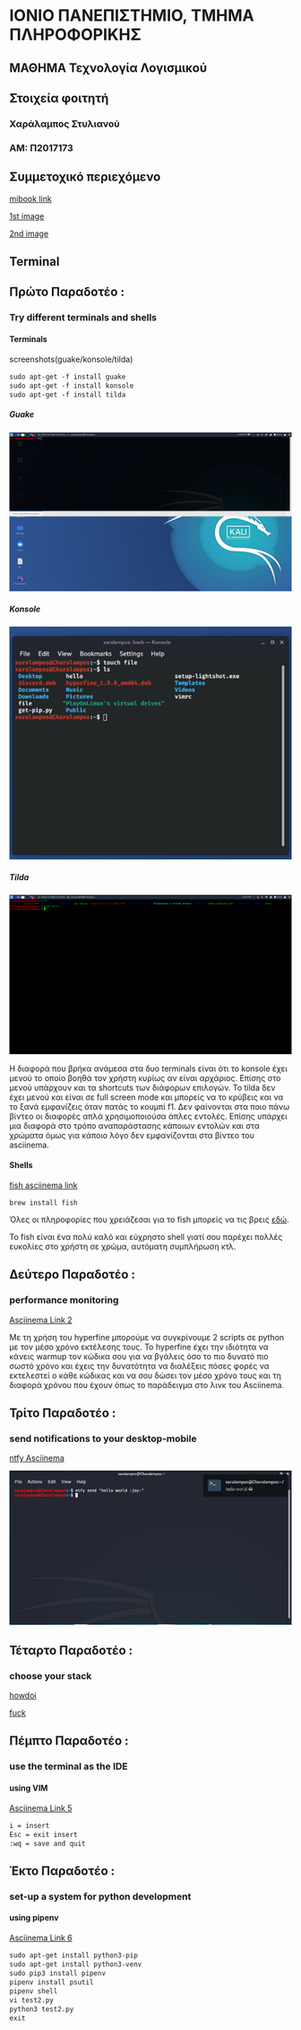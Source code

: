 # ΙΟΝΙΟ ΠΑΝΕΠΙΣΤΗΜΙΟ, ΤΜΗΜΑ ΠΛΗΡΟΦΟΡΙΚΗΣ 
## ΜΑΘΗΜΑ Τεχνολογία Λογισμικού

## Στοιχεία φοιτητή  
### Χαράλαμπος Στυλιανού
### ΑΜ: Π2017173

## Συμμετοχικό περιεχόμενο

[mibook link](https://p17styl.netlify.com/)

[1st image](https://p17styl.netlify.com//gallery/amazon-alexa/)

[2nd image](https://p17styl.netlify.com//gallery/unity/)

## Terminal
## Πρώτο Παραδοτέο : 
### Try different terminals and shells
#### Terminals

screenshots(guake/konsole/tilda)

```
sudo apt-get -f install guake 
sudo apt-get -f install konsole
sudo apt-get -f install tilda
```

##### Guake

![guake](guake_terminal.png)

##### Konsole

![konsole](konsole_terminal.png)

##### Tilda

![tilda](tilda_terminal.png)

Η διαφορά που βρήκα ανάμεσα στα δυο terminals είναι ότι το konsole έχει μενού το οποίο βοηθά τον χρήστη κυρίως αν είναι αρχάριος. Επίσης στο μενού υπάρχουν και τα shortcuts των διάφορων επιλογών. 
Το  tilda δεν έχει μενού  και είναι σε full screen mode και μπορείς να το κρύβεις και να το ξανά εμφανίζεις όταν πατάς το κουμπί f1.
Δεν φαίνονται στα ποιο πάνω βίντεο οι διαφορές απλά χρησιμοποιούσα άπλες εντολές. Επίσης υπάρχει μια διαφορά στο τρόπο αναπαράστασης κάποιων εντολών και στα χρώματα όμως για κάποιο λόγο δεν εμφανίζονται στα βίντεο του asciinema.




#### Shells

[fish asciinema link](https://asciinema.org/a/311087)

```
brew install fish
```
Όλες οι πληροφορίες που χρειάζεσαι για το fish μπορείς να τις βρεις [εδώ](https://fishshell.com/).

Το fish είναι ένα πολύ καλό και εύχρηστο shell γιατί σου παρέχει πολλές ευκολίες στο χρήστη σε χρώμα, αυτόματη συμπλήρωση κτλ.

## Δεύτερο Παραδοτέο : 
### performance monitoring
[Asciinema Link 2](https://asciinema.org/a/311417)

Με τη χρήση του hyperfine μπορούμε να συγκρίνουμε 2 scripts σε python με  τον μέσο χρόνο εκτέλεσης τους. Το hyperfine  έχει την ιδιότητα να κάνεις warmup τον κώδικα σου για να βγάλεις όσο το πιο δυνατό πιο σωστό χρόνο και έχεις την δυνατότητα να διαλέξεις πόσες φορές να εκτελεστεί ο κάθε κώδικας και να σου δώσει τον μέσο χρόνο τους και τη διαφορά χρόνου που έχουν όπως το παράδειγμα στο λινκ του Asciinema.



## Τρίτο Παραδοτέο :
### send notifications to your desktop-mobile
[ntfy Asciinema](https://asciinema.org/a/320655)

![ntfy](ntfy.png)


## Τέταρτο Παραδοτέο :
### choose your stack

[howdoi](https://asciinema.org/a/320671)

[fuck](https://asciinema.org/a/320674)

## Πέμπτο Παραδοτέο :
### use the terminal as the IDE
#### using VIM

[Asciinema Link 5](https://asciinema.org/a/326676)

```
i = insert
Esc = exit insert
:wq = save and quit
```

## Έκτο Παραδοτέο :
### set-up a system for python development
#### using pipenv
[Asciinema Link 6](https://asciinema.org/a/326724)

```
sudo apt-get install python3-pip
sudo apt-get install python3-venv
sudo pip3 install pipenv 
pipenv install psutil
pipenv shell
vi test2.py
python3 test2.py
exit
```
